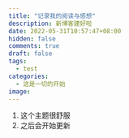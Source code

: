 ```yaml
---
title: "记录我的阅读与感想"
description: 新博客建好啦
date: 2022-05-31T10:57:47+08:00
hidden: false
comments: true
draft: false
tags: 
  - test	
categories: 
  - 这是一切的开始
image: 
---
```


1. 这个主题很舒服
2. 之后会开始更新